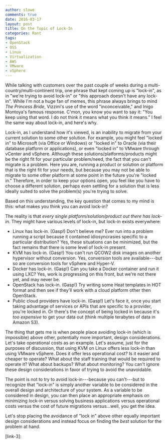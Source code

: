 ```yaml
---
author: slowe
comments: true
date: 2016-03-17
layout: post
title: On the Topic of Lock-In
categories: Rant
tags:
- OpenStack
- OSS
- Linux
- Virtualization
- AWS
- VMware
- vSphere
---
```


While talking with customers over the past couple of weeks during a multi-country/multi-continent trip, one phrase that kept coming up is "lock-in", as in "we're trying to avoid lock-in" or "this approach doesn't have any lock-in". While I'm not a huge fan of memes, this phrase always brings to mind _The Princess Bride_, Vizzini's use of the word "inconceivable," and Inigo Montoya's famous response. C'mon, you know you want to say it: "You keep using that word. I do not think it means what you think it means." I feel the same way about lock-in, and here's why.

Lock-in, as I understand how it's viewed, is an inability to migrate from your current solution to some other solution. For example, you might feel "locked in" to Microsoft (via Office or Windows) or "locked in" to Oracle (via their database platform or applications), or even "locked in" to VMware through vCenter and vSphere. Although these solutions/platforms/products might be the right fit for your particular problem/need, the fact that you can't migrate is a problem. Here you are, running a product or solution or platform that is the right fit for your needs, but because you may not be able to migrate to some other platform at some point in the future you're "locked in." Therefore, in order to keep your options open, you feel like you have to choose a different solution, perhaps even settling for a solution that is less ideally suited to solve the problem(s) you're trying to solve.

Based on this understanding, the key question that comes to my mind is this: what makes you think you can avoid lock-in?

The reality is that _every single platform/solution/product out there has lock-in._ They might have various levels of lock-in, but lock-in exists everywhere:

* Linux has lock-in. (Gasp!) Don't believe me? Ever run into a problem running a script because it contained idiosyncrasies specific to a particular distribution? Yes, these situations can be minimized, but the fact remains that there is some level of lock-in present.
* KVM has lock-in. (Gasp!) You can't run QCOW2 disk images on another hypervisor without conversion. Yes, conversion tools are available---but so are conversion tools for vSphere and Hyper-V.
* Docker has lock-in. (Gasp!) Can you take a Docker container and run it using LXC? Yes, work is progressing on this front, but we're not there yet, and may never be.
* OpenStack has lock-in. (Gasp!) Try writing some Heat templates in HOT format and then see if they'll work with a cloud platform other then OpenStack.
* Public cloud providers have lock-in. (Gasp!) Let's face it, once you start taking advantage of services or APIs that are specific to a provider, you're locked in. Or there's the concept of being locked in because it's _too expensive_ to get your data out (think multiple terabytes of data in Amazon S3).

The thing that gets me is when people place avoiding lock-in (which is impossible) above other, potentially more important, design considerations. Let's take operational costs as an example. Let's assume, just for the purposes of discussion, that using KVM on Linux offers less lock-in than using VMware vSphere. Does it offer less operational cost? Is it easier and cheaper to operate? What about the staff training that would be required to operate it? What about backups? What about monitoring? You can't ignore these design considerations in favor of trying to avoid the unavoidable. 

The point is not to try to avoid lock-in---because you can't---but to recognize that "lock-in" is simply another variable to be considered in the overall design and architecture of your system. As a variable to be considered in design, you can then place an appropriate emphasis on minimizing lock-in versus solving business applications versus operational costs versus the cost of future migrations versus...well, you get the idea.

Let's stop placing the avoidance of "lock in" above other equally important design considerations and instead focus on finding the _best_ solution for the problem at hand.


[link-1]: 
[link-2]: 
[link-3]: 
